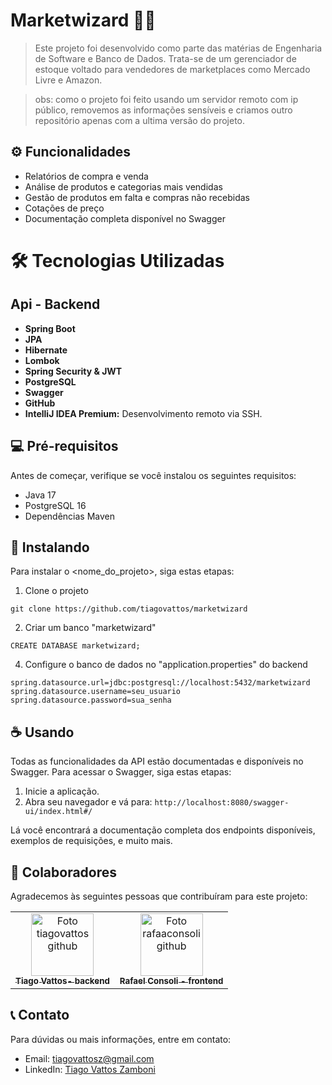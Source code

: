 # Marketwizard 🧙‍♂️
> Este projeto foi desenvolvido como parte das matérias de Engenharia de Software e Banco de Dados. Trata-se de um gerenciador de estoque voltado para vendedores de marketplaces como Mercado Livre e Amazon.

> obs: como o projeto foi feito usando um servidor remoto com ip público, removemos as informações sensíveis e criamos outro repositório apenas com a ultima versão do projeto.

## ⚙️ Funcionalidades
- Relatórios de compra e venda
- Análise de produtos e categorias mais vendidas
- Gestão de produtos em falta e compras não recebidas
- Cotações de preço
- Documentação completa disponível no Swagger

# 🛠️ Tecnologias Utilizadas
## Api - Backend
- **Spring Boot**
- **JPA**
- **Hibernate** 
- **Lombok** 
- **Spring Security & JWT**
- **PostgreSQL** 
- **Swagger** 
- **GitHub** 
- **IntelliJ IDEA Premium:** Desenvolvimento remoto via SSH.
  
## 💻 Pré-requisitos

Antes de começar, verifique se você instalou os seguintes requisitos:

- Java 17
- PostgreSQL 16
- Dependências Maven

## 🚀 Instalando

Para instalar o <nome_do_projeto>, siga estas etapas:

1. Clone o projeto
```
git clone https://github.com/tiagovattos/marketwizard
```
2. Criar um banco "marketwizard"
```
CREATE DATABASE marketwizard;
```
4. Configure o banco de dados no "application.properties" do backend
```
spring.datasource.url=jdbc:postgresql://localhost:5432/marketwizard
spring.datasource.username=seu_usuario
spring.datasource.password=sua_senha
```

## ☕ Usando

Todas as funcionalidades da API estão documentadas e disponíveis no Swagger. Para acessar o Swagger, siga estas etapas:

1. Inicie a aplicação.
2. Abra seu navegador e vá para: `http://localhost:8080/swagger-ui/index.html#/`

Lá você encontrará a documentação completa dos endpoints disponíveis, exemplos de requisições, e muito mais.

## 🤝 Colaboradores

Agradecemos às seguintes pessoas que contribuíram para este projeto:

<table>
  <tr>
    <td align="center">
      <a href="https://github.com/tiagovattos" title="link github tiagovattos">
        <img src="https://avatars.githubusercontent.com/u/103440481?s=400&u=588ec498f604cbdd2dc3a7b431289082f161362d&v=4" width="100px;" alt="Foto tiagovattos github"/><br>
        <sub>
          <b>Tiago Vattos- backend</b>
        </sub>
      </a>
    </td>
    <td align="center">
      <a href="https://github.com/rafaaconsoli" title="link github rafaaconsoli">
        <img src="https://avatars.githubusercontent.com/u/96840958?v=4" width="100px;" alt="Foto rafaaconsoli github"/><br>
        <sub>
          <b>Rafael Consoli - frontend</b>
        </sub>
      </a>
    </td>
  </tr>
</table>

## 📞 Contato

Para dúvidas ou mais informações, entre em contato:

- Email: [tiagovattosz@gmail.com](mailto:tiagovattosz@gmail.com)
- LinkedIn: [Tiago Vattos Zamboni](https://www.linkedin.com/in/tiago-vattos-zamboni-680952232/)
